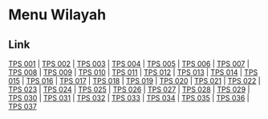 # Menu Wilayah

## Link

[TPS 001](https://github.com/gigit-pemilu/pemilu-2024-35-jawa-timur/tree/main/pilpres/hitung-suara/sub/35-jawa-timur/sub/78-kota-surabaya/sub/24-tenggilis-mejoyo/sub/1004-panjang-jiwo/sub/001-tps)
 | 
[TPS 002](https://github.com/gigit-pemilu/pemilu-2024-35-jawa-timur/tree/main/pilpres/hitung-suara/sub/35-jawa-timur/sub/78-kota-surabaya/sub/24-tenggilis-mejoyo/sub/1004-panjang-jiwo/sub/002-tps)
 | 
[TPS 003](https://github.com/gigit-pemilu/pemilu-2024-35-jawa-timur/tree/main/pilpres/hitung-suara/sub/35-jawa-timur/sub/78-kota-surabaya/sub/24-tenggilis-mejoyo/sub/1004-panjang-jiwo/sub/003-tps)
 | 
[TPS 004](https://github.com/gigit-pemilu/pemilu-2024-35-jawa-timur/tree/main/pilpres/hitung-suara/sub/35-jawa-timur/sub/78-kota-surabaya/sub/24-tenggilis-mejoyo/sub/1004-panjang-jiwo/sub/004-tps)
 | 
[TPS 005](https://github.com/gigit-pemilu/pemilu-2024-35-jawa-timur/tree/main/pilpres/hitung-suara/sub/35-jawa-timur/sub/78-kota-surabaya/sub/24-tenggilis-mejoyo/sub/1004-panjang-jiwo/sub/005-tps)
 | 
[TPS 006](https://github.com/gigit-pemilu/pemilu-2024-35-jawa-timur/tree/main/pilpres/hitung-suara/sub/35-jawa-timur/sub/78-kota-surabaya/sub/24-tenggilis-mejoyo/sub/1004-panjang-jiwo/sub/006-tps)
 | 
[TPS 007](https://github.com/gigit-pemilu/pemilu-2024-35-jawa-timur/tree/main/pilpres/hitung-suara/sub/35-jawa-timur/sub/78-kota-surabaya/sub/24-tenggilis-mejoyo/sub/1004-panjang-jiwo/sub/007-tps)
 | 
[TPS 008](https://github.com/gigit-pemilu/pemilu-2024-35-jawa-timur/tree/main/pilpres/hitung-suara/sub/35-jawa-timur/sub/78-kota-surabaya/sub/24-tenggilis-mejoyo/sub/1004-panjang-jiwo/sub/008-tps)
 | 
[TPS 009](https://github.com/gigit-pemilu/pemilu-2024-35-jawa-timur/tree/main/pilpres/hitung-suara/sub/35-jawa-timur/sub/78-kota-surabaya/sub/24-tenggilis-mejoyo/sub/1004-panjang-jiwo/sub/009-tps)
 | 
[TPS 010](https://github.com/gigit-pemilu/pemilu-2024-35-jawa-timur/tree/main/pilpres/hitung-suara/sub/35-jawa-timur/sub/78-kota-surabaya/sub/24-tenggilis-mejoyo/sub/1004-panjang-jiwo/sub/010-tps)
 | 
[TPS 011](https://github.com/gigit-pemilu/pemilu-2024-35-jawa-timur/tree/main/pilpres/hitung-suara/sub/35-jawa-timur/sub/78-kota-surabaya/sub/24-tenggilis-mejoyo/sub/1004-panjang-jiwo/sub/011-tps)
 | 
[TPS 012](https://github.com/gigit-pemilu/pemilu-2024-35-jawa-timur/tree/main/pilpres/hitung-suara/sub/35-jawa-timur/sub/78-kota-surabaya/sub/24-tenggilis-mejoyo/sub/1004-panjang-jiwo/sub/012-tps)
 | 
[TPS 013](https://github.com/gigit-pemilu/pemilu-2024-35-jawa-timur/tree/main/pilpres/hitung-suara/sub/35-jawa-timur/sub/78-kota-surabaya/sub/24-tenggilis-mejoyo/sub/1004-panjang-jiwo/sub/013-tps)
 | 
[TPS 014](https://github.com/gigit-pemilu/pemilu-2024-35-jawa-timur/tree/main/pilpres/hitung-suara/sub/35-jawa-timur/sub/78-kota-surabaya/sub/24-tenggilis-mejoyo/sub/1004-panjang-jiwo/sub/014-tps)
 | 
[TPS 015](https://github.com/gigit-pemilu/pemilu-2024-35-jawa-timur/tree/main/pilpres/hitung-suara/sub/35-jawa-timur/sub/78-kota-surabaya/sub/24-tenggilis-mejoyo/sub/1004-panjang-jiwo/sub/015-tps)
 | 
[TPS 016](https://github.com/gigit-pemilu/pemilu-2024-35-jawa-timur/tree/main/pilpres/hitung-suara/sub/35-jawa-timur/sub/78-kota-surabaya/sub/24-tenggilis-mejoyo/sub/1004-panjang-jiwo/sub/016-tps)
 | 
[TPS 017](https://github.com/gigit-pemilu/pemilu-2024-35-jawa-timur/tree/main/pilpres/hitung-suara/sub/35-jawa-timur/sub/78-kota-surabaya/sub/24-tenggilis-mejoyo/sub/1004-panjang-jiwo/sub/017-tps)
 | 
[TPS 018](https://github.com/gigit-pemilu/pemilu-2024-35-jawa-timur/tree/main/pilpres/hitung-suara/sub/35-jawa-timur/sub/78-kota-surabaya/sub/24-tenggilis-mejoyo/sub/1004-panjang-jiwo/sub/018-tps)
 | 
[TPS 019](https://github.com/gigit-pemilu/pemilu-2024-35-jawa-timur/tree/main/pilpres/hitung-suara/sub/35-jawa-timur/sub/78-kota-surabaya/sub/24-tenggilis-mejoyo/sub/1004-panjang-jiwo/sub/019-tps)
 | 
[TPS 020](https://github.com/gigit-pemilu/pemilu-2024-35-jawa-timur/tree/main/pilpres/hitung-suara/sub/35-jawa-timur/sub/78-kota-surabaya/sub/24-tenggilis-mejoyo/sub/1004-panjang-jiwo/sub/020-tps)
 | 
[TPS 021](https://github.com/gigit-pemilu/pemilu-2024-35-jawa-timur/tree/main/pilpres/hitung-suara/sub/35-jawa-timur/sub/78-kota-surabaya/sub/24-tenggilis-mejoyo/sub/1004-panjang-jiwo/sub/021-tps)
 | 
[TPS 022](https://github.com/gigit-pemilu/pemilu-2024-35-jawa-timur/tree/main/pilpres/hitung-suara/sub/35-jawa-timur/sub/78-kota-surabaya/sub/24-tenggilis-mejoyo/sub/1004-panjang-jiwo/sub/022-tps)
 | 
[TPS 023](https://github.com/gigit-pemilu/pemilu-2024-35-jawa-timur/tree/main/pilpres/hitung-suara/sub/35-jawa-timur/sub/78-kota-surabaya/sub/24-tenggilis-mejoyo/sub/1004-panjang-jiwo/sub/023-tps)
 | 
[TPS 024](https://github.com/gigit-pemilu/pemilu-2024-35-jawa-timur/tree/main/pilpres/hitung-suara/sub/35-jawa-timur/sub/78-kota-surabaya/sub/24-tenggilis-mejoyo/sub/1004-panjang-jiwo/sub/024-tps)
 | 
[TPS 025](https://github.com/gigit-pemilu/pemilu-2024-35-jawa-timur/tree/main/pilpres/hitung-suara/sub/35-jawa-timur/sub/78-kota-surabaya/sub/24-tenggilis-mejoyo/sub/1004-panjang-jiwo/sub/025-tps)
 | 
[TPS 026](https://github.com/gigit-pemilu/pemilu-2024-35-jawa-timur/tree/main/pilpres/hitung-suara/sub/35-jawa-timur/sub/78-kota-surabaya/sub/24-tenggilis-mejoyo/sub/1004-panjang-jiwo/sub/026-tps)
 | 
[TPS 027](https://github.com/gigit-pemilu/pemilu-2024-35-jawa-timur/tree/main/pilpres/hitung-suara/sub/35-jawa-timur/sub/78-kota-surabaya/sub/24-tenggilis-mejoyo/sub/1004-panjang-jiwo/sub/027-tps)
 | 
[TPS 028](https://github.com/gigit-pemilu/pemilu-2024-35-jawa-timur/tree/main/pilpres/hitung-suara/sub/35-jawa-timur/sub/78-kota-surabaya/sub/24-tenggilis-mejoyo/sub/1004-panjang-jiwo/sub/028-tps)
 | 
[TPS 029](https://github.com/gigit-pemilu/pemilu-2024-35-jawa-timur/tree/main/pilpres/hitung-suara/sub/35-jawa-timur/sub/78-kota-surabaya/sub/24-tenggilis-mejoyo/sub/1004-panjang-jiwo/sub/029-tps)
 | 
[TPS 030](https://github.com/gigit-pemilu/pemilu-2024-35-jawa-timur/tree/main/pilpres/hitung-suara/sub/35-jawa-timur/sub/78-kota-surabaya/sub/24-tenggilis-mejoyo/sub/1004-panjang-jiwo/sub/030-tps)
 | 
[TPS 031](https://github.com/gigit-pemilu/pemilu-2024-35-jawa-timur/tree/main/pilpres/hitung-suara/sub/35-jawa-timur/sub/78-kota-surabaya/sub/24-tenggilis-mejoyo/sub/1004-panjang-jiwo/sub/031-tps)
 | 
[TPS 032](https://github.com/gigit-pemilu/pemilu-2024-35-jawa-timur/tree/main/pilpres/hitung-suara/sub/35-jawa-timur/sub/78-kota-surabaya/sub/24-tenggilis-mejoyo/sub/1004-panjang-jiwo/sub/032-tps)
 | 
[TPS 033](https://github.com/gigit-pemilu/pemilu-2024-35-jawa-timur/tree/main/pilpres/hitung-suara/sub/35-jawa-timur/sub/78-kota-surabaya/sub/24-tenggilis-mejoyo/sub/1004-panjang-jiwo/sub/033-tps)
 | 
[TPS 034](https://github.com/gigit-pemilu/pemilu-2024-35-jawa-timur/tree/main/pilpres/hitung-suara/sub/35-jawa-timur/sub/78-kota-surabaya/sub/24-tenggilis-mejoyo/sub/1004-panjang-jiwo/sub/034-tps)
 | 
[TPS 035](https://github.com/gigit-pemilu/pemilu-2024-35-jawa-timur/tree/main/pilpres/hitung-suara/sub/35-jawa-timur/sub/78-kota-surabaya/sub/24-tenggilis-mejoyo/sub/1004-panjang-jiwo/sub/035-tps)
 | 
[TPS 036](https://github.com/gigit-pemilu/pemilu-2024-35-jawa-timur/tree/main/pilpres/hitung-suara/sub/35-jawa-timur/sub/78-kota-surabaya/sub/24-tenggilis-mejoyo/sub/1004-panjang-jiwo/sub/036-tps)
 | 
[TPS 037](https://github.com/gigit-pemilu/pemilu-2024-35-jawa-timur/tree/main/pilpres/hitung-suara/sub/35-jawa-timur/sub/78-kota-surabaya/sub/24-tenggilis-mejoyo/sub/1004-panjang-jiwo/sub/037-tps)

